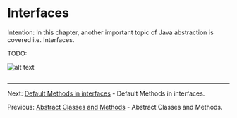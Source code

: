 # Interfaces

Intention: In this chapter, another important topic of Java abstraction is covered i.e. Interfaces.

TODO:

![alt text](../../etc/oop/img.png "Img")

```java

```

<hr>

Next: [Default Methods in interfaces](def-method-interface.md "Default Methods in interfaces") -
Default Methods in interfaces.

Previous: [Abstract Classes and Methods](abstract-class-method.md "Abstract Classes and Methods") -
Abstract Classes and Methods.